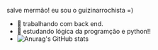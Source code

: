 salve mermão! eu sou o guizinarrochista =)
- 🔭 trabalhando com back end.
- 🌱 estudando lógica da programção e python!!
- ![Anurag's GitHub stats](https://github-readme-stats.vercel.app/api?username=guizinarrochista&show_icons=true&theme=tokyonight)

